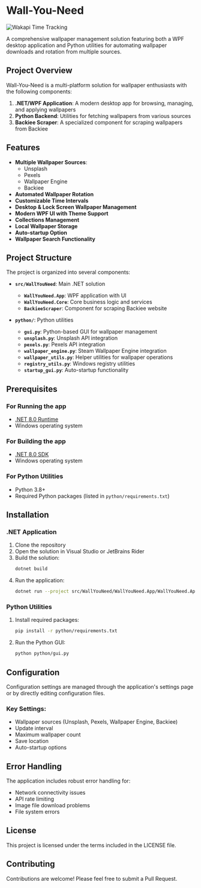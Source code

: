 # Wall-You-Need

<img src="https://wakapi-qt1b.onrender.com/api/badge/fahad/interval:any/project:Wall-You-Need" 
     alt="Wakapi Time Tracking" 
     title="Minimum amount of time spent on this project">

A comprehensive wallpaper management solution featuring both a WPF desktop application and Python utilities for automating wallpaper downloads and rotation from multiple sources.

## Project Overview

Wall-You-Need is a multi-platform solution for wallpaper enthusiasts with the following components:

1. **.NET/WPF Application**: A modern desktop app for browsing, managing, and applying wallpapers
2. **Python Backend**: Utilities for fetching wallpapers from various sources
3. **Backiee Scraper**: A specialized component for scraping wallpapers from Backiee

## Features

- **Multiple Wallpaper Sources**:
  - Unsplash
  - Pexels
  - Wallpaper Engine
  - Backiee
- **Automated Wallpaper Rotation**
- **Customizable Time Intervals**
- **Desktop & Lock Screen Wallpaper Management**
- **Modern WPF UI with Theme Support**
- **Collections Management**
- **Local Wallpaper Storage**
- **Auto-startup Option**
- **Wallpaper Search Functionality**

## Project Structure

The project is organized into several components:

- **`src/WallYouNeed`**: Main .NET solution
  - **`WallYouNeed.App`**: WPF application with UI
  - **`WallYouNeed.Core`**: Core business logic and services
  - **`BackieeScraper`**: Component for scraping Backiee website

- **`python/`**: Python utilities
  - **`gui.py`**: Python-based GUI for wallpaper management
  - **`unsplash.py`**: Unsplash API integration
  - **`pexels.py`**: Pexels API integration
  - **`wallpaper_engine.py`**: Steam Wallpaper Engine integration
  - **`wallpaper_utils.py`**: Helper utilities for wallpaper operations
  - **`registry_utils.py`**: Windows registry utilities
  - **`startup_gui.py`**: Auto-startup functionality

## Prerequisites

### For Running the app
- [.NET 8.0 Runtime](https://dotnet.microsoft.com/en-us/download/dotnet/thank-you/runtime-aspnetcore-8.0.14-windows-x64-installer)
- Windows operating system
### For Building the app
- [.NET 8.0 SDK](https://dotnet.microsoft.com/en-us/download/dotnet/thank-you/sdk-8.0.407-windows-x64-installer)
- Windows operating system

### For Python Utilities
- Python 3.8+
- Required Python packages (listed in `python/requirements.txt`)

## Installation

### .NET Application
1. Clone the repository
2. Open the solution in Visual Studio or JetBrains Rider
3. Build the solution:
   ```bash
   dotnet build
   ```
4. Run the application:
   ```bash
   dotnet run --project src/WallYouNeed/WallYouNeed.App/WallYouNeed.App.csproj
   ```

### Python Utilities
1. Install required packages:
   ```bash
   pip install -r python/requirements.txt
   ```
2. Run the Python GUI:
   ```bash
   python python/gui.py
   ```

## Configuration

Configuration settings are managed through the application's settings page or by directly editing configuration files.

### Key Settings:
- Wallpaper sources (Unsplash, Pexels, Wallpaper Engine, Backiee)
- Update interval
- Maximum wallpaper count
- Save location
- Auto-startup options

## Error Handling

The application includes robust error handling for:
- Network connectivity issues
- API rate limiting
- Image file download problems
- File system errors

## License

This project is licensed under the terms included in the LICENSE file.

## Contributing

Contributions are welcome! Please feel free to submit a Pull Request.
